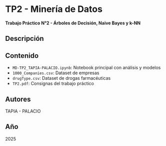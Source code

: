 # TP2 - Minería de Datos

**Trabajo Práctico N°2 - Árboles de Decisión, Naive Bayes y k-NN**

## Descripción



## Contenido

- `MD-TP2_TAPIA-PALACIO.ipynb`: Notebook principal con análisis y modelos
- `1000_Companies.csv`: Dataset de empresas
- `drugType.csv`: Dataset de drogas farmacéuticas
- `TP2.pdf`: Consignas del trabajo práctico

## Autores

TAPIA - PALACIO

## Año

2025
